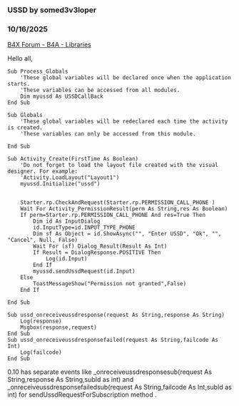 ### USSD by somed3v3loper
### 10/16/2025
[B4X Forum - B4A - Libraries](https://www.b4x.com/android/forum/threads/110039/)

Hello all,  
  

```B4X
Sub Process_Globals  
    'These global variables will be declared once when the application starts.  
    'These variables can be accessed from all modules.  
    Dim myussd As USSDCallBack  
End Sub  
  
Sub Globals  
    'These global variables will be redeclared each time the activity is created.  
    'These variables can only be accessed from this module.  
   
End Sub  
  
Sub Activity_Create(FirstTime As Boolean)  
    'Do not forget to load the layout file created with the visual designer. For example:  
    'Activity.LoadLayout("Layout1")  
    myussd.Initialize("ussd")  
   
  
    Starter.rp.CheckAndRequest(Starter.rp.PERMISSION_CALL_PHONE )  
    Wait For Activity_PermissionResult(perm As String,res As Boolean)  
    If perm=Starter.rp.PERMISSION_CALL_PHONE And res=True Then  
        Dim id As InputDialog  
        id.InputType=id.INPUT_TYPE_PHONE  
        Dim sf As Object = id.ShowAsync("", "Enter USSD", "Ok", "", "Cancel", Null, False)  
        Wait For (sf) Dialog_Result(Result As Int)  
        If Result = DialogResponse.POSITIVE Then  
            Log(id.Input)  
        End If  
        myussd.sendUssdRequest(id.Input)  
    Else  
        ToastMessageShow("Permission not granted",False)  
    End If  
   
End Sub  
  
Sub ussd_onreceiveussdresponse(request As String,response As String)  
    Log(response)  
    Msgbox(response,request)  
End Sub  
Sub ussd_onreceiveussdresponsefailed(request As String,failcode As Int)  
    Log(failcode)  
End Sub
```

  
0.10 has separate events like \_onreceiveussdresponsesub(request As String,response As String,subId as int) and \_onreceiveussdresponsefailedsub(request As String,failcode As Int,subId as int) for sendUssdRequestForSubscription method .
